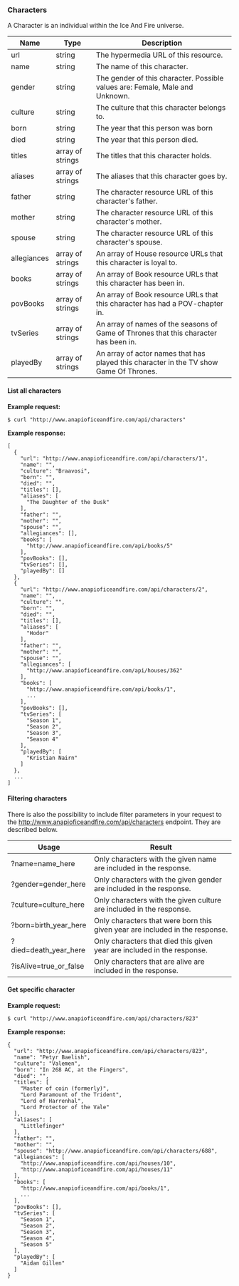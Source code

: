 <a name="characters"></a>
### Characters


A Character is an individual within the Ice And Fire universe.


<table class="table table-bordered table-striped table-hover">
  <thead>
    <tr>
      <th>Name</th>
      <th>Type</th>
      <th>Description</th>
    </tr>
  </thead>
  <tbody>
    <tr>
      <td>url</td>
      <td>string</td>
      <td>The hypermedia URL of this resource.</td>
    </tr>
    <tr>
      <td>name</td>
      <td>string</td>
      <td>The name of this character.</td>
    </tr>
    <tr>
      <td>gender</td>
      <td>string</td>
      <td>The gender of this character. Possible values are: Female, Male and Unknown.</td>
    </tr>
    <tr>
      <td>culture</td>
      <td>string</td>
      <td>The culture that this character belongs to.</td>
    </tr>
    <tr>
      <td>born</td>
      <td>string</td>
      <td>The year that this person was born</td>
    </tr>
    <tr>
      <td>died</td>
      <td>string</td>
      <td>The year that this person died.</td>
    </tr>
    <tr>
      <td>titles</td>
      <td>array of strings</td>
      <td>The titles that this character holds.</td>
    </tr>
    <tr>
      <td>aliases</td>
      <td>array of strings</td>
      <td>The aliases that this character goes by.</td>
    </tr>
    <tr>
      <td>father</td>
      <td>string</td>
      <td>The character resource URL of this character's father.</td>
    </tr>
    <tr>
      <td>mother</td>
      <td>string</td>
      <td>The character resource URL of this character's mother.</td>
    </tr>
    <tr>
      <td>spouse</td>
      <td>string</td>
      <td>The character resource URL of this character's spouse.</td>
    </tr>
    <tr>
      <td>allegiances</td>
      <td>array of strings</td>
      <td>An array of House resource URLs that this character is loyal to.</td>
    </tr>
    <tr>
      <td>books</td>
      <td>array of strings</td>
      <td>An array of Book resource URLs that this character has been in.</td>
    </tr>
    <tr>
      <td>povBooks</td>
      <td>array of strings</td>
      <td>An array of Book resource URLs that this character has had a POV-chapter in.</td>
    </tr>
    <tr>
      <td>tvSeries</td>
      <td>array of strings</td>
      <td>An array of names of the seasons of Game of Thrones that this character has been in.</td>
    </tr>
    <tr>
      <td>playedBy</td>
      <td>array of strings</td>
      <td>An array of actor names that has played this character in the TV show Game Of Thrones.</td>
    </tr>
  </tbody>
</table>

#### List all characters


**Example request:**
``` command-line
$ curl "http://www.anapioficeandfire.com/api/characters"
```


**Example response:**
``` command-line
[
  {
    "url": "http://www.anapioficeandfire.com/api/characters/1",
    "name": "",
    "culture": "Braavosi",
    "born": "",
    "died": "",
    "titles": [],
    "aliases": [
      "The Daughter of the Dusk"
    ],
    "father": "",
    "mother": "",
    "spouse": "",
    "allegiances": [],
    "books": [
      "http://www.anapioficeandfire.com/api/books/5"
    ],
    "povBooks": [],
    "tvSeries": [],
    "playedBy": []
  },
  {
    "url": "http://www.anapioficeandfire.com/api/characters/2",
    "name": "",
    "culture": "",
    "born": "",
    "died": "",
    "titles": [],
    "aliases": [
      "Hodor"
    ],
    "father": "",
    "mother": "",
    "spouse": "",
    "allegiances": [
      "http://www.anapioficeandfire.com/api/houses/362"
    ],
    "books": [
      "http://www.anapioficeandfire.com/api/books/1",
      ...
    ],
    "povBooks": [],
    "tvSeries": [
      "Season 1",
      "Season 2",
      "Season 3",
      "Season 4"
    ],
    "playedBy": [
      "Kristian Nairn"
    ]
  },
  ...
]
```

#### Filtering characters


There is also the possibility to include filter parameters in your request to the http://www.anapioficeandfire.com/api/characters endpoint. They are described below.

<table class="table table-bordered table-striped table-hover">
  <thead>
    <tr>
      <th>Usage</th>
      <th>Result</th>
    </tr>
  </thead>
  <tbody>
    <tr>
      <td>?name=name_here</td>
      <td>Only characters with the given name are included in the response.</td>
    </tr>
    <tr>
      <td>?gender=gender_here</td>
      <td>Only characters with the given gender are included in the response.</td>
    </tr>
    <tr>
      <td>?culture=culture_here</td>
      <td>Only characters with the given culture are included in the response.</td>
    </tr>
    <tr>
      <td>?born=birth_year_here</td>
      <td>Only characters that were born this given year are included in the response.</td>
    </tr>
    <tr>
      <td>?died=death_year_here</td>
      <td>Only characters that died this given year are included in the response.</td>
    </tr>
    <tr>
      <td>?isAlive=true_or_false</td>
      <td>Only characters that are alive are included in the response.</td>
    </tr>
  </tbody>
</table>

#### Get specific character


**Example request:**
``` command-line
$ curl "http://www.anapioficeandfire.com/api/characters/823"
```

**Example response:**
``` command-line
{
  "url": "http://www.anapioficeandfire.com/api/characters/823",
  "name": "Petyr Baelish",
  "culture": "Valemen",
  "born": "In 268 AC, at the Fingers",
  "died": "",
  "titles": [
    "Master of coin (formerly)",
    "Lord Paramount of the Trident",
    "Lord of Harrenhal",
    "Lord Protector of the Vale"
  ],
  "aliases": [
    "Littlefinger"
  ],
  "father": "",
  "mother": "",
  "spouse": "http://www.anapioficeandfire.com/api/characters/688",
  "allegiances": [
    "http://www.anapioficeandfire.com/api/houses/10",
    "http://www.anapioficeandfire.com/api/houses/11"
  ],
  "books": [
    "http://www.anapioficeandfire.com/api/books/1",
    ...
  ],
  "povBooks": [],
  "tvSeries": [
    "Season 1",
    "Season 2",
    "Season 3",
    "Season 4",
    "Season 5"
  ],
  "playedBy": [
    "Aidan Gillen"
  ]
}
```
